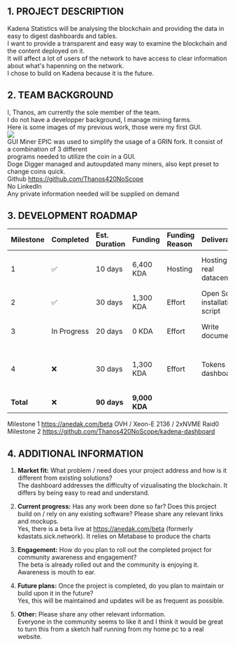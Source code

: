 ## 1. PROJECT DESCRIPTION

Kadena Statistics will be analysing the blockchain and providing the data in easy to digest dashboards and tables.  
I want to provide a transparent and easy way to examine the blockchain and the content deployed on it.  
It will affect a lot of users of the network to have access to clear information about what's hapenning on the network.  
I chose to build on Kadena because it is the future.  



## 2. TEAM BACKGROUND

I, Thanos, am currently the sole member of the team.  
I do not have a developper background, I manage mining farms.  
Here is some images of my previous work, those were my first GUI.  
![](https://anedak.com/PreviousWorks.png)  
GUI Miner EPIC was used to simplify the usage of a GRIN fork. It consist of a combination of 3 different  
programs needed to utilize the coin in a GUI.  
Doge Digger managed and autoupdated many miners, also kept preset to change coins quick.  
Github https://github.com/Thanos420NoScope  
No LinkedIn  
Any private information needed will be supplied on demand  



## 3. DEVELOPMENT ROADMAP

| Milestone   | Completed   | Est. Duration | Funding      | Funding Reason  | Deliverable                     | Specification                                          |
| :---------- | :---------- | :------------ | :------------| :-------------- | :-------------------------------| :------------------------------------------------------|
| 1           |    ✅      | 10 days       | 6,400 KDA    | Hosting         | Hosting in a real datacenter    | At least a year of guaranteed availability             |
| 2           |    ✅      | 30 days       | 1,300 KDA    | Effort          | Open Source installation script | Allow anyone to host the dashboard                     |
| 3           | In Progress | 20 days       | 0 KDA        | Effort          | Write documentation             | Make it easier to run and modify                       |
| 4           |    ❌      | 30 days       | 1,300 KDA    | Effort          | Tokens dashboard                | Statistics and graphics about tokens on the network    |
| **Total**   |    ❌      | **90 days**   | **9,000 KDA**|                 |                                 |                                                        |

Milestone 1 https://anedak.com/beta OVH / Xeon-E 2136 / 2xNVME Raid0  
Milestone 2 https://github.com/Thanos420NoScope/kadena-dashboard  

## 4. ADDITIONAL INFORMATION

1. **Market fit:** What problem / need does your project address and how is it different from existing solutions?  
The dashboard addresses the difficulty of vizualisating the blockchain. It differs by being easy to read and understand.

2. **Current progress:** Has any work been done so far? Does this project build on / rely on any existing software? Please share any relevant links and mockups.  
Yes, there is a beta live at https://anedak.com/beta (formerly kdastats.sick.network). It relies on Metabase to produce the charts

3. **Engagement:** How do you plan to roll out the completed project for community awareness and engagement?  
The beta is already rolled out and the community is enjoying it. Awareness is mouth to ear.

4. **Future plans:** Once the project is completed, do you plan to maintain or build upon it in the future?  
Yes, this will be maintained and updates will be as frequent as possible.

5. **Other:** Please share any other relevant information.  
Everyone in the community seems to like it and I think it would be great to turn this from a sketch half running from my home pc to a real website.
